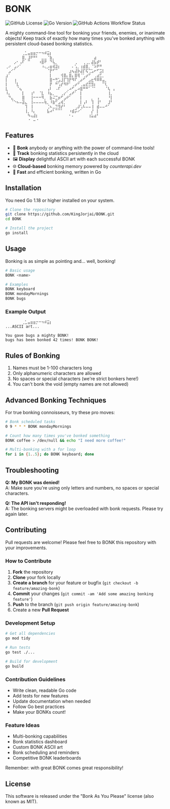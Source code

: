 # BONK

![GitHub License](https://img.shields.io/github/license/KingJorjai/BONK)
 ![Go Version](https://img.shields.io/badge/go-1.18%2B-blue) ![GitHub Actions Workflow Status](https://img.shields.io/github/actions/workflow/status/KingJorjai/BONK/go.yml)


A mighty command-line tool for bonking your friends, enemies, or inanimate objects! Keep track of exactly how many times you've bonked anything with persistent cloud-based bonking statistics.

```
⠀⠀⠀⠀⠀⠀⢀⣁⣤⣶⣶⡒⠒⠲⠾⣭⡆⠀⠀⠀⠀⠀⠀⠀⠀⠀⠀⠀⠀⠀⠀⠀⠀⠀⠀⠀⠀⠀⠀⠀
⠀⠀⠀⠀⠀⠀⣿⡀⣸⠟⠛⠃⠀⣀⣀⠈⣷⡀⠀⠀⠀⠀⠀⠀⠀⠀⠀⠀⠀⠀⠀⠀⣴⠀⠀⠀⠀⠀⠀⠀
⠀⠀⠀⡠⠂⢠⠏⠀⠉⠀⠀⠀⠰⣿⠟⠀⠙⢧⡀⠀⠀⠀⠀⠀⠀⢀⠀⠀⢀⢀⡀⣼⣧⡾⠃⠀⠀⠀⠀⠀
⢀⠔⠀⣠⠔⠁⠀⠀⠀⠀⠀⠀⠀⠰⢄⡠⣶⢾⣽⡆⠀⠀⠀⠀⠄⢡⡀⢰⣾⣿⡀⠈⠵⠟⠛⠀⠀⠀⠀⠀
⠀⣠⠊⠁⠀⠀⠀⠀⠀⠀⠀⠀⠀⠀⠀⠈⡟⠋⠉⠀⠀⠀⠀⣰⢦⣼⡷⣼⡏⢯⢉⣡⠖⠋⣩⡇⠀⠀⠀⠀
⣰⠁⠀⠀⠀⠀⠀⠀⠀⠀⠀⠀⠀⠀⠀⠀⡇⠀⠀⠀⢺⣿⡄⣿⡄⣿⢿⠈⢁⡴⠋⠀⢀⣴⣋⡀⠀⠀⠀⠀
⡇⠀⠀⢰⠀⠀⠀⠀⠀⠀⠀⠀⠀⠀⠀⠀⣿⠒⢛⣡⣸⡏⢹⡟⠻⠏⢀⡴⠋⠀⣠⣖⠻⠿⠿⣤⡀⠀⠀⠀
⡇⠀⠀⠈⣇⠀⠀⠀⠀⠀⠀⠀⠀⠀⠀⠀⡟⠀⠛⢡⡞⠻⠟⠁⢀⡴⠋⢀⣤⣞⣛⣻⡆⠀⠀⠉⢇⠀⠀⠀
⣇⠀⠀⠀⠈⢦⠀⠀⠀⠀⠀⠀⠀⠀⠀⢠⠇⠀⠠⠏⠀⠀⢀⠴⠋⣀⠴⣿⠛⠛⠁⠈⠁⠀⠀⠀⠈⢧⠀⡄
⠸⡄⠀⠀⠀⠀⡇⠀⠀⢰⠃⠀⠈⣇⠀⠸⣦⡀⠀⠀⢀⡔⠁⣠⠞⠁⠀⡇⠀⠀⠀⠀⠀⠀⠀⠀⠀⢸⡀⠀
⠀⠙⣄⠀⠀⠀⣿⠀⠀⢸⠒⠒⠒⠻⡀⠀⣷⠬⣉⡶⠋⣠⠞⠁⠀⠀⠀⡇⠀⠀⠀⡀⠀⢠⠀⠀⠀⠘⡇⠀
⠀⠀⠈⠑⠦⠤⣽⣄⠀⢸⠤⠤⠤⠤⢷⡀⠸⣷⠋⣠⢾⡁⠀⠀⠀⠀⠀⡇⢠⠇⠀⢹⠀⢸⠃⠀⠀⣸⠃⠀
⠀⠀⠀⠀⠀⠀⠀⢹⠀⢸⠀⠀⠀⠀⠀⢈⠦⣀⣙⣻⡞⠃⠀⠀⠀⢀⡼⢡⠧⠤⠤⢸⠀⣾⠤⠤⠚⠁⠀⠀
⠀⠀⠀⠀⠀⠀⠀⢸⡀⠸⡄⠀⠀⠀⠀⣧⠴⠃⠉⠉⠁⠀⠀⠰⣾⡭⠔⠁⠀⠀⠀⡜⠀⡇⠀⠀⠀⠀⠀⠀
⠀⠀⠀⠀⠀⠀⠀⠀⠳⢤⣼⡆⠀⠀⠀⠀⠀⠀⠀⠀⠀⠀⠀⠂⠄⠀⠀⠀⠀⠀⢰⣥⣴⠃⠀⠀⠀⠀⠀⠀
⠀⠀⠀⠀⠀⠀⠀⠀⠐⠀⠤⠐⠀⠀⠀⠀⠀⠀⠀⠀⠀⠀⠀⠀⠀⠀⠀⠀⠀⠀⠀⠀⠀⠀⠀⠀⠀⠀⠀⠀⠀
```

## Features

- 🔨 **Bonk** anybody or anything with the power of command-line tools!
- 🔢 **Track** bonking statistics persistently in the cloud
- 🖼️ **Display** delightful ASCII art with each successful BONK
- 🌐 **Cloud-based** bonking memory powered by *counterapi.dev*
- 💨 **Fast** and efficient bonking, written in Go

## Installation

You need Go 1.18 or higher installed on your system.

```bash
# Clone the repository
git clone https://github.com/KingJorjai/BONK.git
cd BONK

# Install the project
go install
```

## Usage

Bonking is as simple as pointing and... well, bonking!

```bash
# Basic usage
BONK <name>

# Examples
BONK keyboard
BONK mondayMornings
BONK bugs
```

### Example Output

```
⠀⠀⠀⠀⠀⠀⢀⣁⣤⣶⣶⡒⠒⠲⠾⣭⡆⠀⠀⠀⠀⠀⠀⠀⠀⠀⠀⠀⠀⠀⠀⠀⠀⠀⠀⠀⠀⠀⠀⠀
...ASCII art...

You gave bugs a mighty BONK!
bugs has been bonked 42 times! BONK BONK!
```

## Rules of Bonking

1. Names must be 1-100 characters long
2. Only alphanumeric characters are allowed
3. No spaces or special characters (we're strict bonkers here!)
4. You can't bonk the void (empty names are not allowed)

## Advanced Bonking Techniques

For true bonking connoisseurs, try these pro moves:

```bash
# Bonk scheduled tasks
0 9 * * * BONK mondayMornings

# Count how many times you've bonked something
BONK coffee > /dev/null && echo "I need more coffee!"

# Multi-bonking with a for loop
for i in {1..5}; do BONK keyboard; done
```

## Troubleshooting

**Q: My BONK was denied!**  
A: Make sure you're using only letters and numbers, no spaces or special characters.

**Q: The API isn't responding!**  
A: The bonking servers might be overloaded with bonk requests. Please try again later.

## Contributing

Pull requests are welcome! Please feel free to BONK this repository with your improvements.

### How to Contribute

1. **Fork** the repository
2. **Clone** your fork locally
3. **Create a branch** for your feature or bugfix (`git checkout -b feature/amazing-bonk`)
4. **Commit** your changes (`git commit -am 'Add some amazing bonking feature'`)
5. **Push** to the branch (`git push origin feature/amazing-bonk`)
6. Create a new **Pull Request**

### Development Setup

```bash
# Get all dependencies
go mod tidy

# Run tests
go test ./...

# Build for development
go build
```

### Contribution Guidelines

- Write clean, readable Go code
- Add tests for new features
- Update documentation when needed
- Follow Go best practices
- Make your BONKs count!

### Feature Ideas

- Multi-bonking capabilities
- Bonk statistics dashboard
- Custom BONK ASCII art
- Bonk scheduling and reminders
- Competitive BONK leaderboards

Remember: with great BONK comes great responsibility!

## License

This software is released under the "Bonk As You Please" license (also known as MIT).
